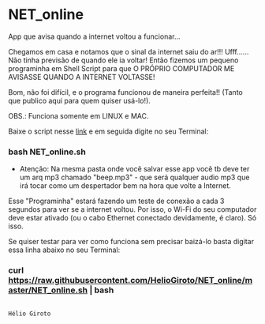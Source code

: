 # NET_online
App que avisa quando a internet voltou a funcionar...

Chegamos em casa e notamos que o sinal da internet saiu do ar!!! Ufff...... Não tinha previsão de quando ele ia voltar!
Então fizemos um pequeno programinha em Shell Script para que O PRÓPRIO COMPUTADOR ME AVISASSE QUANDO A INTERNET VOLTASSE!

Bom, não foi difícil, e o programa funcionou de maneira perfeita!! (Tanto que publico aqui para quem quiser usá-lo!).

OBS.: Funciona somente em LINUX e MAC. 

Baixe o script nesse [link](https://github.com/HelioGiroto/NET_online/archive/master.zip) e em seguida digite no seu Terminal:

### bash NET_online.sh ###

* Atenção: Na mesma pasta onde você salvar esse app você tb deve ter um arq mp3 chamado "beep.mp3" - que será qualquer audio mp3 que irá tocar como um despertador bem na hora que volte a Internet.

Esse "Programinha" estará fazendo um teste de conexão a cada 3 segundos para ver se a internet voltou. Por isso, o Wi-Fi do seu computador deve estar ativado (ou o cabo Ethernet conectado devidamente, é claro). Só isso.

Se quiser testar para ver como funciona sem precisar baizá-lo basta digitar essa linha abaixo no seu Terminal:

### curl https://raw.githubusercontent.com/HelioGiroto/NET_online/master/NET_online.sh | bash ###

                                                                                                 Hélio Giroto
